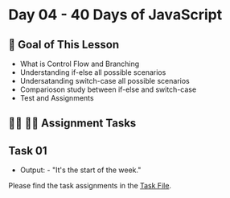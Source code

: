 # Day 04 - 40 Days of JavaScript

## **🎯 Goal of This Lesson**

- What is Control Flow and Branching
- Understanding if-else all possible scenarios
- Undersatanding switch-case all possible scenarios
- Comparioson study between if-else and switch-case
- Test and Assignments

## **👩‍💻 🧑‍💻 Assignment Tasks**

## Task 01

- Output: - "It's the start of the week."

Please find the task assignments in the [Task File](./task.md).
